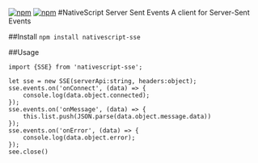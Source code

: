 [![npm](https://img.shields.io/npm/v/nativescript-sse.svg)](https://www.npmjs.com/package/nativescript-sse)
[![npm](https://img.shields.io/npm/dt/nativescript-sse.svg?label=npm%20downloads)](https://www.npmjs.com/package/nativescript-sse)
#NativeScript Server Sent Events
A client for Server-Sent Events

##Install
`npm install nativescript-sse`

##Usage

```
import {SSE} from 'nativescript-sse';

let sse = new SSE(serverApi:string, headers:object);
sse.events.on('onConnect', (data) => {
    console.log(data.object.connected);
});
sse.events.on('onMessage', (data) => {
    this.list.push(JSON.parse(data.object.message.data))
});
sse.events.on('onError', (data) => {
    console.log(data.object.error);
});
see.close()
```
